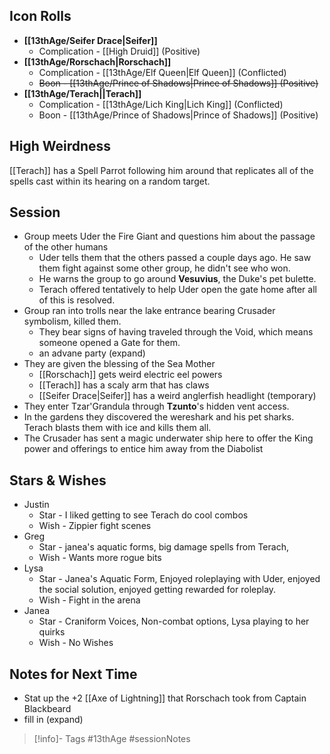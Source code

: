 ## Icon Rolls
* **[[13thAge/Seifer Drace|Seifer]]**
	* Complication - [[High Druid]] (Positive)
* **[[13thAge/Rorschach|Rorschach]]**
	* Complication - [[13thAge/Elf Queen|Elf Queen]] (Conflicted)
	* ~~Boon - [[13thAge/Prince of Shadows|Prince of Shadows]] (Positive)~~
* **[[13thAge/Terach||Terach]]**
	* Complication - [[13thAge/Lich King|Lich King]] (Conflicted)
	* Boon - [[13thAge/Prince of Shadows|Prince of Shadows]] (Positive)

## High Weirdness
[[Terach]] has a Spell Parrot following him around that replicates all of the spells cast within its hearing on a random target.

## Session
- Group meets Uder the Fire Giant and questions him about the passage of the other humans
	- Uder tells them that the others passed a couple days ago.  He saw them fight against some other group, he didn't see who won.
	- He warns the group to go around **Vesuvius**, the Duke's pet bulette.
	- Terach offered tentatively to help Uder open the gate home after all of this is resolved.
- Group ran into trolls near the lake entrance bearing Crusader symbolism, killed them.
	- They bear signs of having traveled through the Void, which means someone opened a Gate for them.
	- an advane party (expand)
- They are given the blessing of the Sea Mother
	- [[Rorschach]] gets weird electric eel powers
	- [[Terach]] has a scaly arm that has claws
	- [[Seifer Drace|Seifer]] has a weird anglerfish headlight (temporary)
- They enter Tzar'Grandula through **Tzunto**'s hidden vent access.
- In the gardens they discovered the wereshark and his pet sharks.  Terach blasts them with ice and kills them all.
- The Crusader has sent a magic underwater ship here to offer the King power and offerings to entice him away from the Diabolist

## Stars & Wishes
- Justin
	- Star - I liked getting to see Terach do cool combos
	- Wish - Zippier fight scenes
- Greg
	- Star - janea's aquatic forms, big damage spells from Terach, 
	- Wish - Wants more rogue bits
- Lysa
	- Star - Janea's Aquatic Form, Enjoyed roleplaying with Uder, enjoyed the social solution, enjoyed getting rewarded for roleplay.
	- Wish - Fight in the arena
- Janea
	- Star - Craniform Voices, Non-combat options, Lysa playing to her quirks
	- Wish - No Wishes

## Notes for Next Time
- Stat up the +2 [[Axe of Lightning]] that Rorschach took from Captain Blackbeard
- fill in (expand)

> [!info]- Tags
> #13thAge #sessionNotes 


